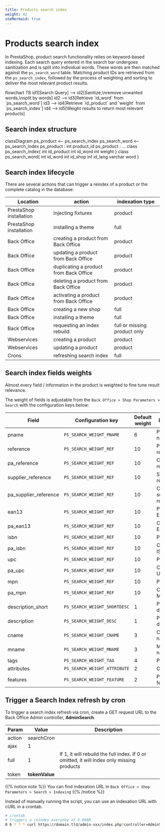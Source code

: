 ```yaml
---
title: Products search index
weight: 42
useMermaid: true
---
```


# Products search index

In PrestaShop, product search functionality relies on keyword-based indexing. Each search query entered in the search bar undergoes sanitization and is split into individual words. These words are then matched against the `ps_search_word` table. Matching product IDs are retrieved from the `ps_search_index`, followed by the process of weighting and sorting to deliver the most relevant product results.

<div class="mermaid">
flowchart TB
    id1[Search Query] --> id2[Sanitize,\nremove unwanted words,\nsplit by words]
    id2 --> id3[Retrieve `id_word` from `ps_search_word`]
    id3 --> id4[Retrieve `id_product` and `weight` from `ps_search_index`]
    id4 --> id5[Weight results to return most relevant products]
</div>

## Search index structure

<div class="mermaid">
classDiagram
    ps_product <-- ps_search_index
    ps_search_word <-- ps_search_index
    ps_product : int product_id
    ps_product : ...
    class ps_search_index{
        int id_product
        int id_word
        int weight
    }
    class ps_search_word{
        int id_word
        int id_shop
        int id_lang
        varchar word    
    }
</div>

## Search index lifecycle

There are several actions that can trigger a reindex of a product or the complete catalog in the database:

| Location | action | indexation type |
| --- | --- | --- |
| PrestaShop installation | injecting fixtures | product |
| PrestaShop installation | installing a theme | full |
| Back Office | creating a product from Back Office | product |
| Back Office | updating a product from Back Office | product |
| Back Office | duplicating a product from Back Office | product |
| Back Office | deleting a product from Back Office | product |
| Back Office | activating a product from Back Office | product |
| Back Office | creating a new shop | full |
| Back Office | installing a theme | full |
| Back Office | requesting an index rebuild | full or missing product only |
| Webservices | creating a product | product |
| Webservices | updating a product | product |
| Crons | refreshing search index | full |

## Search index fields weights

Almost every field / information in the product is weighted to fine tune result relevance.

The weight of fields is adjustable from the `Back Office > Shop Parameters > Search` with the configuration keys below: 

| Field | Configuration key | Default weight | Description |
| --- | --- | --- | --- |
| pname | `PS_SEARCH_WEIGHT_PNAME` | 6 | Product name |
| reference | `PS_SEARCH_WEIGHT_REF` | 10 | Product reference |
| pa_reference | `PS_SEARCH_WEIGHT_REF` | 10 | Combination reference |
| supplier_reference | `PS_SEARCH_WEIGHT_REF` | 10 | Supplier reference
| pa_supplier_reference | `PS_SEARCH_WEIGHT_REF` | 10 | Combination supplier reference |
| ean13 | `PS_SEARCH_WEIGHT_REF` | 10 | Product EAN13 |
| pa_ean13 | `PS_SEARCH_WEIGHT_REF` | 10 | Combination EAN13 |
| isbn | `PS_SEARCH_WEIGHT_REF` | 10 | Product ISBN |
| pa_isbn | `PS_SEARCH_WEIGHT_REF` | 10 | Combination ISBN |
| upc | `PS_SEARCH_WEIGHT_REF` | 10 | Product UPC |
| pa_upc | `PS_SEARCH_WEIGHT_REF` | 10 | Combination UPC |
| mpn | `PS_SEARCH_WEIGHT_REF` | 10 | Product MPN |
| pa_mpn | `PS_SEARCH_WEIGHT_REF` | 10 | Combination MPN |
| description_short | `PS_SEARCH_WEIGHT_SHORTDESC` | 1 | Product short description |
| description | `PS_SEARCH_WEIGHT_DESC` | 1 | Product description |
| cname | `PS_SEARCH_WEIGHT_CNAME` | 3 | Category name |
| mname | `PS_SEARCH_WEIGHT_MNAME` | 3 | Manufacturer name |
| tags | `PS_SEARCH_WEIGHT_TAG` | 4 | Product tags |
| attributes | `PS_SEARCH_WEIGHT_ATTRIBUTE` | 2 | Combinations |
| features | `PS_SEARCH_WEIGHT_FEATURE` | 2 | Product features |

## Trigger a Search Index refresh by cron

To trigger a search index refresh via cron, create a GET request URL to the Back Office Admin controller, **AdminSearch**.

| Param | Value | Description |
| --- | --- | --- |
| action | searchCron | |
| ajax | 1 | |
| full | 1 | If 1, it will rebuild the full index. If 0 or omitted, it will index only missing products |
| token | **tokenValue** | |


{{% notice note %}}
You can find indexation URL in `Back Office > Shop Parameters > Search > Indexing`
{{% /notice %}}

Instead of manually running the script, you can use an indexation URL with cURL in a crontab.

``` bash
# crontab
# triggers a reindex everyday at 6:00AM
0 6 * * * curl https://domain.tld/admin-xxx/index.php?controller=AdminSearch&action=searchCron&ajax=1&full=1&token=xxxxxxxx
```